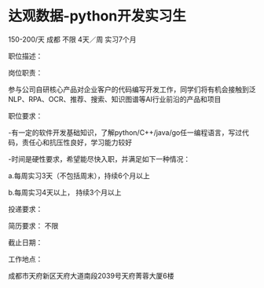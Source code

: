 # 达观数据-python开发实习生

150-200/天 成都 不限 4天／周 实习7个月

职位描述：

岗位职责：

参与公司自研核心产品对企业客户的代码编写开发工作，同学们将有机会接触到泛NLP、RPA、OCR、推荐、搜索、知识图谱等AI行业前沿的产品和项目

职位要求：

-有一定的软件开发基础知识，了解python/C++/java/go任一编程语言，写过代码，责任心和抗压性良好，学习能力较好

-时间是硬性要求，希望能尽快入职，并满足如下一种情况：

a.每周实习3天（不包括周末），持续6个月以上

b.每周实习4天以上， 持续3个月以上

投递要求：

简历要求： 不限

截止日期：

工作地点：

成都市天府新区天府大道南段2039号天府菁蓉大厦6楼